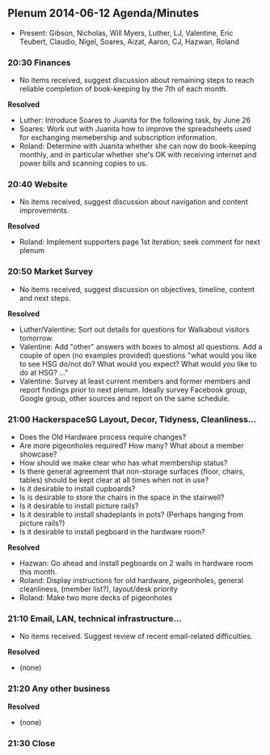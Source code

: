 ## Plenum 2014-06-12 Agenda/Minutes

- Present: Gibson, Nicholas, Will Myers, Luther, LJ, Valentine, Eric Teubert, Claudio, Nigel, Soares, Aizat, Aaron, CJ, Hazwan, Roland

### 20:30 Finances

- No items received, suggest discussion about remaining steps to reach reliable completion of book-keeping by the 7th of each month.

**Resolved**

- Luther: Introduce Soares to Juanita for the following task, by June 26
- Soares: Work out with Juanita how to improve the spreadsheets used for exchanging memebership and subscription information.
- Roland: Determine with Juanita whether she can now do book-keeping monthly, and in particular whether she's OK with receiving internet and power bills and scanning copies to us.

### 20:40 Website

- No items received, suggest discussion about navigation and content improvements.

**Resolved**

- Roland: Implement supporters page 1st iteration; seek comment for next plenum

### 20:50 Market Survey

- No items received, suggest discussion on objectives, timeline, content and next steps.

**Resolved**

- Luther/Valentine: Sort out details for questions for Walkabout visitors tomorrow.
- Valentine: Add "other" answers with boxes to almost all questions. Add a couple of open (no examples provided) questions "what would you like to see HSG do/not do? What would you expect? What would *you* like to do at HSG? ..."
- Valentine: Survey at least current members and former members and report findings prior to next plenum. Ideally survey Facebook group, Google group, other sources and report on the same schedule.

### 21:00 HackerspaceSG Layout, Decor, Tidyness, Cleanliness...

- Does the Old Hardware process require changes?
- Are more pigeonholes required? How many? What about a member showcase?
- How should we make clear who has what membership status?
- Is there general agreement that non-storage surfaces (floor, chairs, tables) should be kept clear at all times when not in use?
- Is it desirable to install cupboards?
- Is is desirable to store the chairs in the space in the stairwell?
- Is it desirable to install picture rails?
- Is it desirable to install shadeplants in pots? (Perhaps hanging from picture rails?)
- Is it desirable to install pegboard in the hardware room?

**Resolved**

- Hazwan: Go ahead and install pegboards on 2 walls in hardware room this month.
- Roland: Display instructions for old hardware, pigeonholes, general cleanliness, (member list?), layout/desk priority
- Roland: Make two more decks of pigeonholes

### 21:10 Email, LAN, technical infrastructure...

- No items received. Suggest review of recent email-related difficulties.

**Resolved**

- (none)

### 21:20 Any other business

**Resolved**

- (none)

### 21:30 Close

